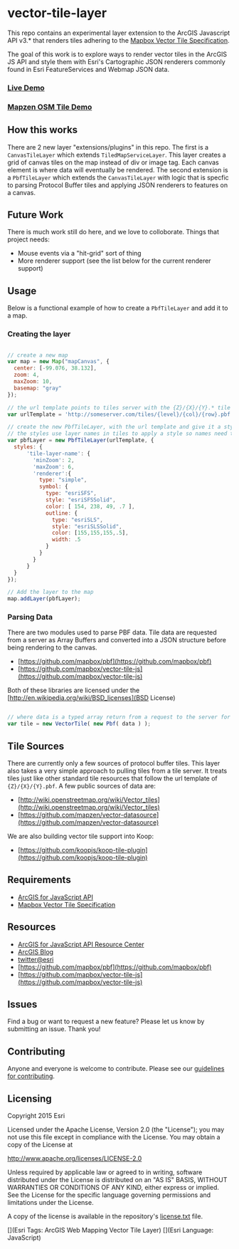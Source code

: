# vector-tile-layer

This repo contains an experimental layer extension to the ArcGIS Javascript API v3.\* that renders tiles adhering to the [Mapbox Vector Tile Specification](https://github.com/mapbox/vector-tile-spec). 

The goal of this work is to explore ways to render vector tiles in the ArcGIS JS API and style them with Esri's Cartographic JSON renderers commonly found in Esri FeatureServices and Webmap JSON data.

### [Live Demo](http://esri.github.io/vector-tile-layer/examples/index.html)
### [Mapzen OSM Tile Demo](http://esri.github.io/vector-tile-layer/examples/mapzen.html)

## How this works

There are 2 new layer "extensions/plugins" in this repo. The first is a `CanvasTileLayer` which extends `TiledMapServiceLayer`. This layer creates a grid of canvas tiles on the map instead of div or image tag. Each canvas element is where data will eventually be rendered. The second extension is a `PbfTileLayer` which extends the `CanvasTileLayer` with logic that is specfic to parsing Protocol Buffer tiles and applying JSON renderers to features on a canvas.

## Future Work 

There is much work still do here, and we love to colloborate. Things that project needs: 

* Mouse events via a "hit-grid" sort of thing
* More renderer support (see the list below for the current renderer support) 


## Usage 

Below is a functional example of how to create a `PbfTileLayer` and add it to a map.

### Creating the layer

```javascript

// create a new map
var map = new Map("mapCanvas", {
  center: [-99.076, 38.132],
  zoom: 4,
  maxZoom: 10,
  basemap: "gray"
});

// the url template points to tiles server with the {Z}/{X}/{Y}.* tile structure.
var urlTemplate = 'http://someserver.com/tiles/{level}/{col}/{row}.pbf';

// create the new PbfTileLayer, with the url template and give it a style
// the styles use layer names in tiles to apply a style so names need to match 
var pbfLayer = new PbfTileLayer(urlTemplate, {
  styles: { 
      'tile-layer-name': {
        'minZoom': 2,
        'maxZoom': 6,
        'renderer':{
          type: "simple",
          symbol: {
            type: "esriSFS",
            style: "esriSFSSolid",
            color: [ 154, 238, 49, .7 ],
            outline: {
              type: "esriSLS",
              style: "esriSLSSolid",
              color: [155,155,155,.5],
              width: .5
            }
          }
        }
      }
  }
});

// Add the layer to the map
map.addLayer(pbfLayer);
```

### Parsing Data

There are two modules used to parse PBF data. Tile data are requested from a server as Array Buffers and converted into a JSON structure before being rendering to the canvas. 

* [https://github.com/mapbox/pbf](https://github.com/mapbox/pbf)
* [https://github.com/mapbox/vector-tile-js](https://github.com/mapbox/vector-tile-js)

Both of these libraries are licensed under the [http://en.wikipedia.org/wiki/BSD_licenses](BSD License)

```javascript

// where data is a typed array return from a request to the server for a tile
var tile = new VectorTile( new Pbf( data ) );

```


## Tile Sources

There are currently only a few sources of protocol buffer tiles. This layer also takes a very simple approach to pulling tiles from a tile server. It treats tiles just like other standard tile resources that follow the url template of `{Z}/{X}/{Y}.pbf`. A few public sources of data are: 

* [http://wiki.openstreetmap.org/wiki/Vector_tiles](http://wiki.openstreetmap.org/wiki/Vector_tiles)
* [https://github.com/mapzen/vector-datasource](https://github.com/mapzen/vector-datasource) 

We are also building vector tile support into Koop: 

* [https://github.com/koopjs/koop-tile-plugin](https://github.com/koopjs/koop-tile-plugin)

## Requirements

* [ArcGIS for JavaScript API](https://developers.arcgis.com/javascript/)
* [Mapbox Vector Tile Specification](https://github.com/mapbox/vector-tile-spec)

## Resources

* [ArcGIS for JavaScript API Resource Center](https://developers.arcgis.com/javascript/)
* [ArcGIS Blog](http://blogs.esri.com/esri/arcgis/)
* [twitter@esri](http://twitter.com/esri)
* [https://github.com/mapbox/pbf](https://github.com/mapbox/pbf)
* [https://github.com/mapbox/vector-tile-js](https://github.com/mapbox/vector-tile-js)

## Issues

Find a bug or want to request a new feature?  Please let us know by submitting an issue.  Thank you!

## Contributing

Anyone and everyone is welcome to contribute. Please see our [guidelines for contributing](https://github.com/esri/contributing).

## Licensing
Copyright 2015 Esri

Licensed under the Apache License, Version 2.0 (the "License");
you may not use this file except in compliance with the License.
You may obtain a copy of the License at

   http://www.apache.org/licenses/LICENSE-2.0

Unless required by applicable law or agreed to in writing, software
distributed under the License is distributed on an "AS IS" BASIS,
WITHOUT WARRANTIES OR CONDITIONS OF ANY KIND, either express or implied.
See the License for the specific language governing permissions and
limitations under the License.

A copy of the license is available in the repository's [license.txt]( ./license.txt) file.

[](Esri Tags: ArcGIS Web Mapping Vector Tile Layer)
[](Esri Language: JavaScript)
